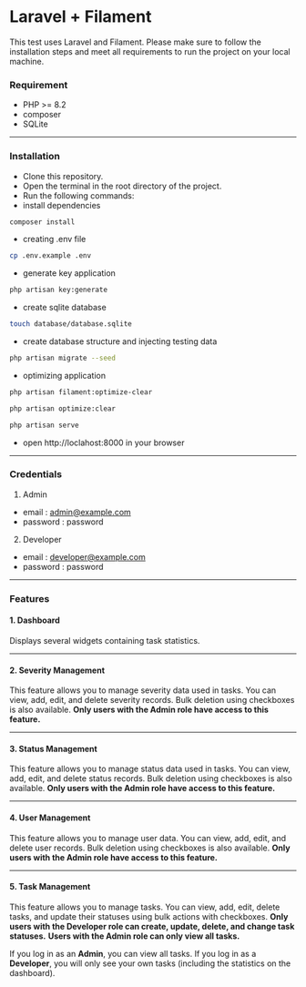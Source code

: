 # Laravel + Filament
This test uses Laravel and Filament. Please make sure to follow the installation steps and meet all requirements to run the project on your local machine.

### Requirement
- PHP >= 8.2
- composer
- SQLite

---

### Installation
- Clone this repository.
- Open the terminal in the root directory of the project.
- Run the following commands:
- install dependencies
```bash 
composer install
```
- creating .env file
```bash
cp .env.example .env
``` 
- generate key application
```bash 
php artisan key:generate
```
- create sqlite database
```bash 
touch database/database.sqlite 
```
- create database structure and injecting testing data
```bash
php artisan migrate --seed
```
- optimizing application
```bash
php artisan filament:optimize-clear
```
```bash 
php artisan optimize:clear
```
```bash 
php artisan serve
```
- open http://loclahost:8000 in your browser

---

### Credentials
1. Admin
- email : admin@example.com
- password : password
2. Developer
- email : developer@example.com
- password : password

---

### Features

#### 1. **Dashboard**

Displays several widgets containing task statistics.

---

#### 2. **Severity Management**

This feature allows you to manage severity data used in tasks. You can view, add, edit, and delete severity records. Bulk deletion using checkboxes is also available.
**Only users with the Admin role have access to this feature.**

---

#### 3. **Status Management**

This feature allows you to manage status data used in tasks. You can view, add, edit, and delete status records. Bulk deletion using checkboxes is also available.
**Only users with the Admin role have access to this feature.**

---

#### 4. **User Management**

This feature allows you to manage user data. You can view, add, edit, and delete user records. Bulk deletion using checkboxes is also available.
**Only users with the Admin role have access to this feature.**

---

#### 5. **Task Management**

This feature allows you to manage tasks. You can view, add, edit, delete tasks, and update their statuses using bulk actions with checkboxes.
**Only users with the Developer role can create, update, delete, and change task statuses.**
**Users with the Admin role can only view all tasks.**

If you log in as an **Admin**, you can view all tasks.
If you log in as a **Developer**, you will only see your own tasks (including the statistics on the dashboard).
